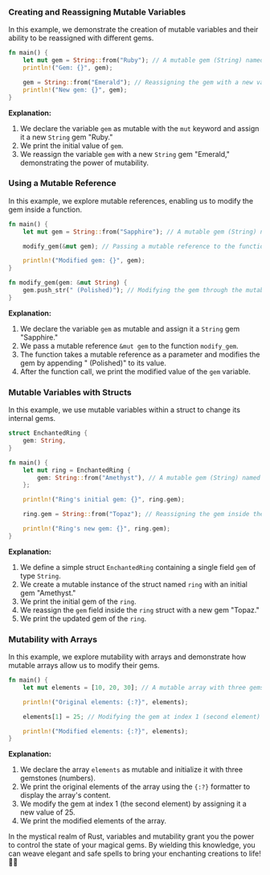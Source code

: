 ### **Creating and Reassigning Mutable Variables**

In this example, we demonstrate the creation of mutable variables and their ability to be reassigned with different gems.

```rust
fn main() {
    let mut gem = String::from("Ruby"); // A mutable gem (String) named "Ruby".
    println!("Gem: {}", gem);

    gem = String::from("Emerald"); // Reassigning the gem with a new value.
    println!("New gem: {}", gem);
}
```

**Explanation:**

1. We declare the variable `gem` as mutable with the `mut` keyword and assign it a new `String` gem "Ruby."
2. We print the initial value of `gem`.
3. We reassign the variable `gem` with a new `String` gem "Emerald," demonstrating the power of mutability.

### **Using a Mutable Reference**

In this example, we explore mutable references, enabling us to modify the gem inside a function.

```rust
fn main() {
    let mut gem = String::from("Sapphire"); // A mutable gem (String) named "Sapphire".

    modify_gem(&mut gem); // Passing a mutable reference to the function.

    println!("Modified gem: {}", gem);
}

fn modify_gem(gem: &mut String) {
    gem.push_str(" (Polished)"); // Modifying the gem through the mutable reference.
}
```

**Explanation:**

1. We declare the variable `gem` as mutable and assign it a `String` gem "Sapphire."
2. We pass a mutable reference `&mut gem` to the function `modify_gem`.
3. The function takes a mutable reference as a parameter and modifies the gem by appending " (Polished)" to its value.
4. After the function call, we print the modified value of the `gem` variable.

### **Mutable Variables with Structs**

In this example, we use mutable variables within a struct to change its internal gems.

```rust
struct EnchantedRing {
    gem: String,
}

fn main() {
    let mut ring = EnchantedRing {
        gem: String::from("Amethyst"), // A mutable gem (String) named "Amethyst".
    };

    println!("Ring's initial gem: {}", ring.gem);

    ring.gem = String::from("Topaz"); // Reassigning the gem inside the struct.

    println!("Ring's new gem: {}", ring.gem);
}
```

**Explanation:**

1. We define a simple struct `EnchantedRing` containing a single field `gem` of type `String`.
2. We create a mutable instance of the struct named `ring` with an initial gem "Amethyst."
3. We print the initial gem of the `ring`.
4. We reassign the `gem` field inside the `ring` struct with a new gem "Topaz."
5. We print the updated gem of the `ring`.

### **Mutability with Arrays**

In this example, we explore mutability with arrays and demonstrate how mutable arrays allow us to modify their gems.

```rust
fn main() {
    let mut elements = [10, 20, 30]; // A mutable array with three gemstones (numbers).

    println!("Original elements: {:?}", elements);

    elements[1] = 25; // Modifying the gem at index 1 (second element) to 25.

    println!("Modified elements: {:?}", elements);
}
```

**Explanation:**

1. We declare the array `elements` as mutable and initialize it with three gemstones (numbers).
2. We print the original elements of the array using the `{:?}` formatter to display the array's content.
3. We modify the gem at index 1 (the second element) by assigning it a new value of 25.
4. We print the modified elements of the array.

In the mystical realm of Rust, variables and mutability grant you the power to control the state of your magical gems. By wielding this knowledge, you can weave elegant and safe spells to bring your enchanting creations to life! 🚀✨
